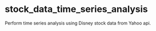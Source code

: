 # stock_data_time_series_analysis
Perform time series analysis using Disney stock data from Yahoo api.
